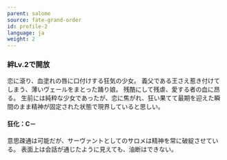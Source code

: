 ```yaml
---
parent: salome
source: fate-grand-order
id: profile-2
language: ja
weight: 2
---
```


### 絆Lv.2で開放

恋に滾り、血塗れの唇に口付けする狂気の少女。
義父である王さえ惹き付けてしまう、薄いヴェールをまとった踊り娘。
残酷にして残虐、愛する者の血に昂る。
生前には純粋な少女であったが、恋に焦がれ、狂い果てて最期を迎えた瞬間のまま精神が固定された状態で現界していると思しい。

#### 狂化：C－

意思疎通は可能だが、サーヴァントとしてのサロメは精神を常に破綻させている。
表面上は会話が通じたように見えても、油断はできない。
